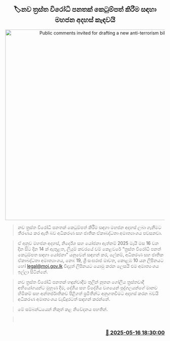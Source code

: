 <p align='center'><b><h2 align='center' title='Public comments invited for drafting a new anti-terrorism bill'>🏷නව ත්‍රස්ත විරෝධි පනතක් කෙටුම්පත් කිරීම සඳහා මහජන අදහස් කැඳවයි</h2></b></p>
<p align='center'><img src='https://helakuru.sgp1.cdn.digitaloceanspaces.com/esana/images/lib/jastis-new.jpg' width='600' alt='Public comments invited for drafting a new anti-terrorism bill'></p>

> නව ත්‍රස්ත විරෝධි පනතක් කෙටුම්පත් කිරීම සඳහා මහජන අදහස් ලබා ගැනීමට තීරණය කර ඇති බව අධිකරණ සහ ජාතික ඒකාබද්ධතා අමාත්‍යාංශය පවසනවා.

> ඒ අනුව මහජන අදහස්, නිර්දේශ සහ යෝජනා ඇත්නම් 2025 මැයි මස 16 වන දින සිට දින 14 ක් ඇතුළත, ලියුම් කවරයේ වම් කෙළවරේ “ත්‍රස්ත විරෝධී පනත් කෙටුම්පත සඳහා යෝජනා” යනුවෙන් සඳහන් කර, ලේකම්, අධිකරණ සහ ජාතික ඒකාබද්ධතා අමාත්‍යාංශය, නො: 19, ශ්‍රී සංඝරාජ මාවත, කොළඹ 10 යන ලිපිනයට හෝ legal@moj.gov.lk විද්‍යුත් ලිපිනයට යොමු කරන ලෙසයි එම අමාත්‍යංශය ඉල්ලා සිටින්නේ.

> නව ත්‍රස්ත විරෝධි පනතක් හඳුන්වාදීම තුලින් නූතන ගෝලීය ත්‍රස්තවාදී අභියෝගයන්ට මුහුණ දීම, දේශීය සහ විදේශිය වශයෙන් පුද්ගලයන්ගේ මානව හිමිකම් සහ අන්තර්ජාතිකව පිළිගත් ප්‍රමිතීන්ට අනුගතවීමට අදහස් කරන බවයි අධිකරණ අමාත්‍යංශය වැඩිදුරටත් සඳහන් කරන්නේ.

> මේ සම්බන්ධයෙන් නිකුත් කළ නිවේදනය පහතින්.

>  



<h3 align='right'><a href='https://www.helakuru.lk/esana/p/110158/'>📅 2025-05-16 18:30:00</a></h3>
